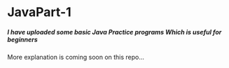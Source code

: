 # JavaPart-1

<h5>I have uploaded some basic Java Practice programs Which is useful for beginners </h5>
<p> More explanation is coming soon on this repo... </p>
